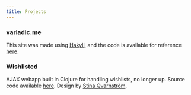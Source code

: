 ```yaml
---
title: Projects
---
```


### variadic.me

This site was made using [Hakyll][hakyll], and the code is available for reference [here][variadicgh].

### Wishlisted

AJAX webapp built in Clojure for handling wishlists, no longer up. Source code available [here][wlgithub]. Design by [Stina Qvarnström][stinaq].

[stinaq]: http://stinaq.me
[wlgithub]: https://github.com/eakron/wishlisted
[hakyll]: http://jaspervdj.be/hakyll/
[variadicgh]: https://github.com/eakron/variadic.me
